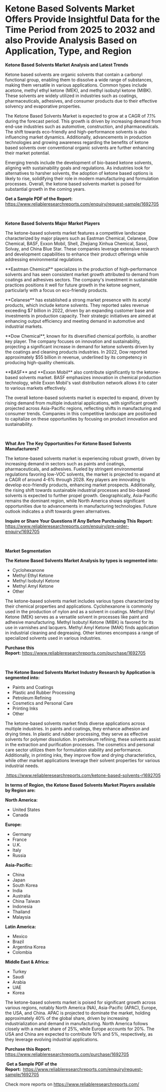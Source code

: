 <p><h1>Ketone Based Solvents Market Offers Provide Insightful Data for the Time Period from 2025 to 2032 and also Provide Analysis Based on Application, Type, and Region</h1></p><p><strong>Ketone Based Solvents Market Analysis and Latest Trends</strong></p>
<p><p>Ketone based solvents are organic solvents that contain a carbonyl functional group, enabling them to dissolve a wide range of substances, making them versatile in various applications. Common types include acetone, methyl ethyl ketone (MEK), and methyl isobutyl ketone (MIBK). These solvents are widely utilized in industries such as coatings, pharmaceuticals, adhesives, and consumer products due to their effective solvency and evaporative properties.</p><p>The Ketone Based Solvents Market is expected to grow at a CAGR of 7.1% during the forecast period. This growth is driven by increasing demand from end-use industries such as automotive, construction, and pharmaceuticals. The shift towards eco-friendly and high-performance solvents is also influencing market dynamics. Additionally, advancements in production technologies and growing awareness regarding the benefits of ketone based solvents over conventional organic solvents are further enhancing their market potential. </p><p>Emerging trends include the development of bio-based ketone solvents, aligning with sustainability goals and regulations. As industries look for alternatives to harsher solvents, the adoption of ketone based options is likely to rise, solidifying their role in modern manufacturing and formulation processes. Overall, the ketone based solvents market is poised for substantial growth in the coming years.</p></p>
<p><strong>Get a Sample PDF of the Report:&nbsp;</strong> <a href="https://www.reliableresearchreports.com/enquiry/request-sample/1692705?utm_campaign=2279&utm_medium=2&utm_source=Github&utm_content=ia&utm_term=27032025&utm_id=ketone-based-solvents">https://www.reliableresearchreports.com/enquiry/request-sample/1692705</a></p>
<p>&nbsp;</p>
<p><strong>Ketone Based Solvents Major Market Players</strong></p>
<p><p>The ketone-based solvents market features a competitive landscape characterized by major players such as Eastman Chemical, Celanese, Dow Chemical, BASF, Exxon Mobil, Shell, Zhejiang Xinhua Chemical, Sasol, Solvay, and China Blue Star. These companies leverage extensive research and development capabilities to enhance their product offerings while addressing environmental regulations.</p><p>**Eastman Chemical** specializes in the production of high-performance solvents and has seen consistent market growth attributed to demand from coatings and adhesives sectors. The company's investment in sustainable practices positions it well for future growth in the ketone segment, particularly with a focus on eco-friendly products.</p><p>**Celanese** has established a strong market presence with its acetyl products, which include ketone solvents. They reported sales revenue exceeding $7 billion in 2022, driven by an expanding customer base and investments in production capacity. Their strategic initiatives are aimed at enhancing output efficiency and meeting demand in automotive and industrial markets.</p><p>**Dow Chemical**, known for its diversified chemical portfolio, is another key player. The company focuses on innovation and sustainability, projecting a significant increase in demand for ketone solvents driven by the coatings and cleaning products industries. In 2022, Dow reported approximately $55 billion in revenue, underlined by its competency in producing high-quality chemicals.</p><p>**BASF** and **Exxon Mobil** also contribute significantly to the ketone-based solvents market. BASF emphasizes innovation in chemical production technology, while Exxon Mobil's vast distribution network allows it to cater to various markets effectively. </p><p>The overall ketone-based solvents market is expected to expand, driven by rising demand from multiple industrial applications, with significant growth projected across Asia-Pacific regions, reflecting shifts in manufacturing and consumer trends. Companies in this competitive landscape are positioned to capitalize on these opportunities by focusing on product innovation and sustainability.</p></p>
<p>&nbsp;</p>
<p><strong>What Are The Key Opportunities For Ketone Based Solvents Manufacturers?</strong></p>
<p><p>The ketone-based solvents market is experiencing robust growth, driven by increasing demand in sectors such as paints and coatings, pharmaceuticals, and adhesives. Fueled by stringent environmental regulations favoring low-VOC solvents, the market is projected to expand at a CAGR of around 4-6% through 2028. Key players are innovating to develop eco-friendly products, enhancing market prospects. Additionally, the rising shift towards sustainable industrial processes and bio-based solvents is expected to further propel growth. Geographically, Asia-Pacific remains the dominant region, while North America shows significant opportunities due to advancements in manufacturing technologies. Future outlook indicates a shift towards green alternatives.</p></p>
<p><strong>Inquire or Share Your Questions If Any Before Purchasing This Report:</strong> <a href="https://www.reliableresearchreports.com/enquiry/pre-order-enquiry/1692705?utm_campaign=2279&utm_medium=2&utm_source=Github&utm_content=ia&utm_term=27032025&utm_id=ketone-based-solvents">https://www.reliableresearchreports.com/enquiry/pre-order-enquiry/1692705</a></p>
<p>&nbsp;</p>
<p><strong>Market Segmentation</strong></p>
<p><strong>The Ketone Based Solvents Market Analysis by types is segmented into:</strong></p>
<p><ul><li>Cyclohexanone</li><li>Methyl Ethyl Ketone</li><li>Methyl Isobutyl Ketone</li><li>Methyl Amyl Ketone</li><li>Other</li></ul></p>
<p><p>The ketone-based solvents market includes various types characterized by their chemical properties and applications. Cyclohexanone is commonly used in the production of nylon and as a solvent in coatings. Methyl Ethyl Ketone (MEK) serves as a versatile solvent in processes like paint and adhesive manufacturing. Methyl Isobutyl Ketone (MIBK) is favored for its use in varnishes and lacquers. Methyl Amyl Ketone (MAK) finds application in industrial cleaning and degreasing. Other ketones encompass a range of specialized solvents used in various industries.</p></p>
<p><strong>Purchase this Report:&nbsp;</strong><a href="https://www.reliableresearchreports.com/purchase/1692705?utm_campaign=2279&utm_medium=2&utm_source=Github&utm_content=ia&utm_term=27032025&utm_id=ketone-based-solvents">https://www.reliableresearchreports.com/purchase/1692705</a></p>
<p>&nbsp;</p>
<p><strong>The Ketone Based Solvents Market Industry Research by Application is segmented into:</strong></p>
<p><ul><li>Paints and Coatings</li><li>Plastic and Rubber Processing</li><li>Petroleum Refining</li><li>Cosmetics and Personal Care</li><li>Printing Inks</li><li>Other</li></ul></p>
<p><p>The ketone-based solvents market finds diverse applications across multiple industries. In paints and coatings, they enhance adhesion and drying times. In plastic and rubber processing, they serve as effective solvents for polymer dissolution. In petroleum refining, these solvents assist in the extraction and purification processes. The cosmetics and personal care sector utilizes them for formulation stability and performance. Additionally, in printing inks, they improve flow and drying characteristics, while other market applications leverage their solvent properties for various industrial needs.</p></p>
<p><a href="https://www.reliableresearchreports.com/ketone-based-solvents-r1692705?utm_campaign=2279&utm_medium=2&utm_source=Github&utm_content=ia&utm_term=27032025&utm_id=ketone-based-solvents">&nbsp;https://www.reliableresearchreports.com/ketone-based-solvents-r1692705</a></p>
<p><strong>In terms of Region, the Ketone Based Solvents Market Players available by Region are:</strong></p>
<p>
    <p> <strong> North America: </strong>
        <ul>
            <li>United States</li>
            <li>Canada</li>
        </ul>
        </p> 
    <p> <strong> Europe: </strong>
        <ul>
            <li>Germany</li>
            <li>France</li>
            <li>U.K.</li>
            <li>Italy</li>
            <li>Russia</li>
        </ul>
        </p> 
    <p> <strong> Asia-Pacific: </strong>
        <ul>
            <li>China</li>
            <li>Japan</li>
            <li>South Korea</li>
            <li>India</li>
            <li>Australia</li>
            <li>China Taiwan</li>
            <li>Indonesia</li>
            <li>Thailand</li>
            <li>Malaysia</li>
        </ul>
        </p> 
    <p> <strong> Latin America: </strong>
        <ul>
            <li>Mexico</li>
            <li>Brazil</li>
            <li>Argentina Korea</li>
            <li>Colombia</li>
        </ul>
        </p> 
    <p> <strong> Middle East & Africa: </strong>
        <ul>
            <li>Turkey</li>
            <li>Saudi</li>
            <li>Arabia</li>
            <li>UAE</li>
            <li>Korea</li>
        </ul>
    </p>
    </p>
<p><p>The ketone-based solvents market is poised for significant growth across various regions, notably North America (NA), Asia-Pacific (APAC), Europe, the USA, and China. APAC is projected to dominate the market, holding approximately 40% of the global share, driven by increasing industrialization and demand in manufacturing. North America follows closely with a market share of 25%, while Europe accounts for 20%. The USA and China are expected to contribute 10% and 5%, respectively, as they leverage evolving industrial applications.</p></p>
<p><strong>Purchase this Report: </strong><a href="https://www.reliableresearchreports.com/purchase/1692705?utm_campaign=2279&utm_medium=2&utm_source=Github&utm_content=ia&utm_term=27032025&utm_id=ketone-based-solvents">https://www.reliableresearchreports.com/purchase/1692705</a></p>
<p>&nbsp;<strong>Get a Sample PDF of the Report:&nbsp;&nbsp;</strong><a href="https://www.reliableresearchreports.com/enquiry/request-sample/1692705?utm_campaign=2279&utm_medium=2&utm_source=Github&utm_content=ia&utm_term=27032025&utm_id=ketone-based-solvents">https://www.reliableresearchreports.com/enquiry/request-sample/1692705</a></p>
<p><strong></strong></p>
<p>Check more reports on <a href="https://www.reliableresearchreports.com/?utm_campaign=2279&utm_medium=2&utm_source=Github&utm_content=ia&utm_term=27032025&utm_id=ketone-based-solvents">https://www.reliableresearchreports.com/</a></p>